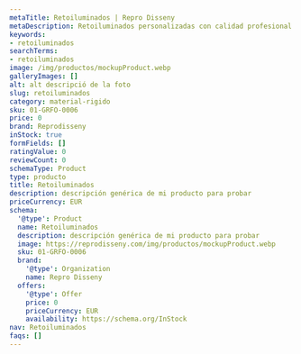 ```yaml
---
metaTitle: Retoiluminados | Repro Disseny
metaDescription: Retoiluminados personalizadas con calidad profesional en Cataluña.
keywords:
- retoiluminados
searchTerms:
- retoiluminados
image: /img/productos/mockupProduct.webp
galleryImages: []
alt: alt descripció de la foto
slug: retoiluminados
category: material-rigido
sku: 01-GRFO-0006
price: 0
brand: Reprodisseny
inStock: true
formFields: []
ratingValue: 0
reviewCount: 0
schemaType: Product
type: producto
title: Retoiluminados
description: descripción genérica de mi producto para probar
priceCurrency: EUR
schema:
  '@type': Product
  name: Retoiluminados
  description: descripción genérica de mi producto para probar
  image: https://reprodisseny.com/img/productos/mockupProduct.webp
  sku: 01-GRFO-0006
  brand:
    '@type': Organization
    name: Repro Disseny
  offers:
    '@type': Offer
    price: 0
    priceCurrency: EUR
    availability: https://schema.org/InStock
nav: Retoiluminados
faqs: []
---
```

